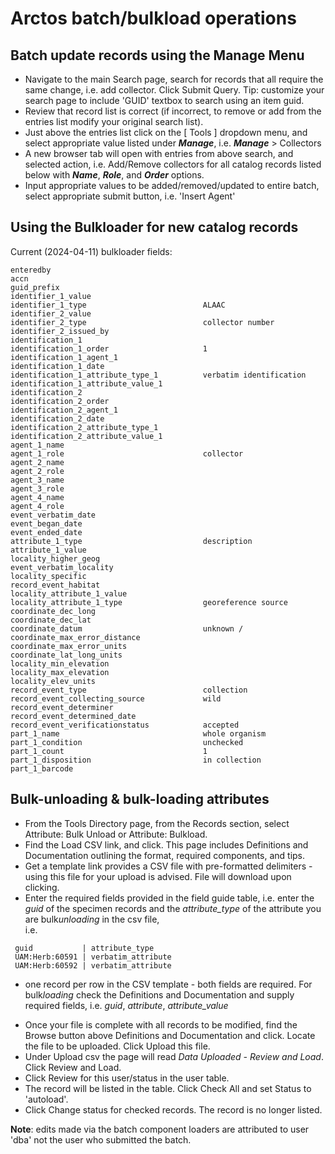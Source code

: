 # Arctos batch/bulkload operations

## Batch update records using the Manage Menu

 * Navigate to the main Search page, search for records that all require the same change, i.e. add collector. Click Submit Query. Tip: customize your search page to include 'GUID' textbox to search using an item guid.
 * Review that record list is correct (if incorrect, to remove or add from the entries list modify your original search list).
 * Just above the entries list click on the [ Tools ] dropdown menu, and select appropriate value listed under **_Manage_**, i.e. **_Manage_** > Collectors
 * A new browser tab will open with entries from above search, and selected action, i.e. Add/Remove collectors for all catalog records listed below with **_Name_**, **_Role_**, and **_Order_** options.
 * Input appropriate values to be added/removed/updated to entire batch, select appropriate submit button, i.e. 'Insert Agent'
 
## Using the Bulkloader for new catalog records

Current (2024-04-11) bulkloader fields:

```
enteredby
accn
guid_prefix
identifier_1_value
identifier_1_type                          ALAAC
identifier_2_value                         
identifier_2_type                          collector number
identifier_2_issued_by
identification_1
identification_1_order                     1
identification_1_agent_1
identification_1_date
identification_1_attribute_type_1          verbatim identification
identification_1_attribute_value_1
identification_2
identification_2_order
identification_2_agent_1
identification_2_date
identification_2_attribute_type_1
identification_2_attribute_value_1
agent_1_name
agent_1_role                               collector
agent_2_name
agent_2_role
agent_3_name
agent_3_role
agent_4_name
agent_4_role
event_verbatim_date
event_began_date
event_ended_date
attribute_1_type                           description
attribute_1_value
locality_higher_geog
event_verbatim_locality
locality_specific
record_event_habitat
locality_attribute_1_value
locality_attribute_1_type                  georeference source
coordinate_dec_long
coordinate_dec_lat
coordinate_datum                           unknown / 
coordinate_max_error_distance
coordinate_max_error_units
coordinate_lat_long_units
locality_min_elevation
locality_max_elevation
locality_elev_units
record_event_type                          collection
record_event_collecting_source             wild
record_event_determiner
record_event_determined_date
record_event_verificationstatus            accepted
part_1_name                                whole organism
part_1_condition                           unchecked
part_1_count                               1
part_1_disposition                         in collection
part_1_barcode
```

## Bulk-unloading & bulk-loading attributes 

 * From the Tools Directory page, from the Records section, select Attribute: Bulk Unload or Attribute: Bulkload.
 * Find the Load CSV link, and click. This page includes Definitions and Documentation outlining the format, required components, and tips. 
 * Get a template link provides a CSV file with pre-formatted delimiters - using this file for your upload is advised. File will download upon clicking. 
 * Enter the required fields provided in the field guide table, i.e. enter the *guid* of the specimen records and the *attribute_type* of the attribute you are bulk*unloading* in the csv file,  
 i.e. 
```
 guid           | attribute_type
 UAM:Herb:60591 | verbatim_attribute 
 UAM:Herb:60592 | verbatim_attribute 
```

  - one record per row in the CSV template - both fields are required. 
  For bulk*loading* check the Definitions and Documentation and supply required fields, i.e. *guid*, *attribute*, *attribute_value* 
 * Once your file is complete with all records to be modified, find the Browse button above Definitions and Documentation and click. Locate the file to be uploaded. Click Upload this file.
 * Under Upload csv the page will read *Data Uploaded - Review and Load*. Click Review and Load. 
 * Click Review for this user/status in the user table.
 * The record will be listed in the table. Click Check All and set Status to 'autoload'.
 * Click Change status for checked records. The record is no longer listed. 

**Note**: edits made via the batch component loaders are attributed to user 'dba' not the user who submitted the batch.

